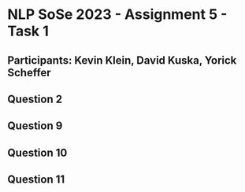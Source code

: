 # NLP SoSe 2023 - Assignment 5 - Task 1

## Participants: Kevin Klein, David Kuska, Yorick Scheffer

## Question 2

## Question 9

## Question 10

## Question 11
